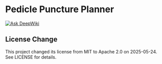 Pedicle Puncture Planner
======

[![Ask DeepWiki](https://deepwiki.com/badge.svg)](https://deepwiki.com/jumbojing/PediclePuncturePlanner)

## License Change

This project changed its license from MIT to Apache 2.0 on 2025-05-24. See LICENSE for details.

